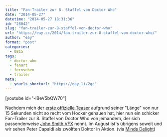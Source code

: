```yaml
---
title: "Fan-Trailer zur 8. Staffel von Doctor Who"
date: "2014-05-27"
datetime: "2014-05-27 18:31:36"
id: "28042"
slug: "fan-trailer-zur-8-staffel-von-doctor-who"
url: "https://eay.cc/2014/fan-trailer-zur-8-staffel-von-doctor-who/"
author: "eay"
format: "post"
categories:
  - 0815
tags:
  - doctor-who
  - fanart
  - fernsehen
  - trailer
meta:
  - yourls_shorturl: "https://eay.li/2gc"
---
```


\[youtube id="-lBeV5bQW70"\]

Nachdem mich der [erste offizielle Teaser](https://www.youtube.com/watch?v=QYN6ruU672Y) aufgrund seiner "Länge" von nur 15 Sekunden nicht so recht vom Hocker gehauen hat, hier nun ein schicker Fan-Trailer zur 8. Staffel von Doctor Who von jemandem, der sich passenderweise [John Smith VFX](https://www.facebook.com/JohnSmithVFX) nennt. Im August ist's übrigens soweit und wir sehen Peter Capaldi als zwölften Doktor in Aktion. (via [Minds Delight](http://www.mindsdelight.de/2014/05/doctor-who-ein-sehr-schoner-fantrailer-zur-achten-staffel/))
